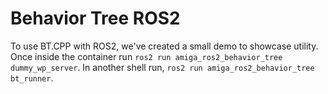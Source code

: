 # Behavior Tree ROS2
To use BT.CPP with ROS2, we've created a small demo to showcase utility.
Once inside the container run `ros2 run amiga_ros2_behavior_tree dummy_wp_server`.
In another shell run, `ros2 run amiga_ros2_behavior_tree bt_runner`.
